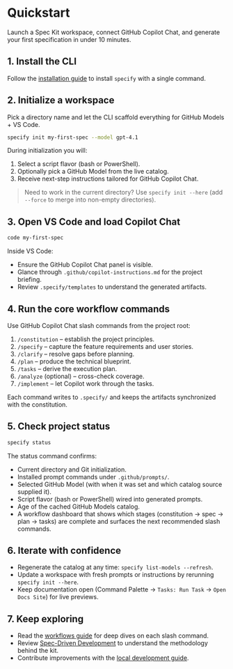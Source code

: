 # Quickstart

Launch a Spec Kit workspace, connect GitHub Copilot Chat, and generate your first specification in under 10 minutes.

## 1. Install the CLI

Follow the [installation guide](installation.md) to install `specify` with a single command.

## 2. Initialize a workspace

Pick a directory name and let the CLI scaffold everything for GitHub Models + VS Code.

```bash
specify init my-first-spec --model gpt-4.1
```

During initialization you will:

1. Select a script flavor (bash or PowerShell).
2. Optionally pick a GitHub Model from the live catalog.
3. Receive next-step instructions tailored for GitHub Copilot Chat.

> Need to work in the current directory? Use `specify init --here` (add `--force` to merge into non-empty directories).

## 3. Open VS Code and load Copilot Chat

```bash
code my-first-spec
```

Inside VS Code:

- Ensure the GitHub Copilot Chat panel is visible.
- Glance through `.github/copilot-instructions.md` for the project briefing.
- Review `.specify/templates` to understand the generated artifacts.

## 4. Run the core workflow commands

Use GitHub Copilot Chat slash commands from the project root:

1. `/constitution` – establish the project principles.
2. `/specify` – capture the feature requirements and user stories.
3. `/clarify` – resolve gaps before planning.
4. `/plan` – produce the technical blueprint.
5. `/tasks` – derive the execution plan.
6. `/analyze` (optional) – cross-check coverage.
7. `/implement` – let Copilot work through the tasks.

Each command writes to `.specify/` and keeps the artifacts synchronized with the constitution.

## 5. Check project status

```bash
specify status
```

The status command confirms:

- Current directory and Git initialization.
- Installed prompt commands under `.github/prompts/`.
- Selected GitHub Model (with when it was set and which catalog source supplied it).
- Script flavor (bash or PowerShell) wired into generated prompts.
- Age of the cached GitHub Models catalog.
- A workflow dashboard that shows which stages (constitution → spec → plan → tasks) are complete and surfaces the next recommended slash commands.

## 6. Iterate with confidence

- Regenerate the catalog at any time: `specify list-models --refresh`.
- Update a workspace with fresh prompts or instructions by rerunning `specify init --here`.
- Keep documentation open (Command Palette → `Tasks: Run Task` → `Open Docs Site`) for live previews.

## 7. Keep exploring

- Read the [workflows guide](../workflows.md) for deep dives on each slash command.
- Review [Spec-Driven Development](../../spec-driven.md) to understand the methodology behind the kit.
- Contribute improvements with the [local development guide](../local-development.md).
